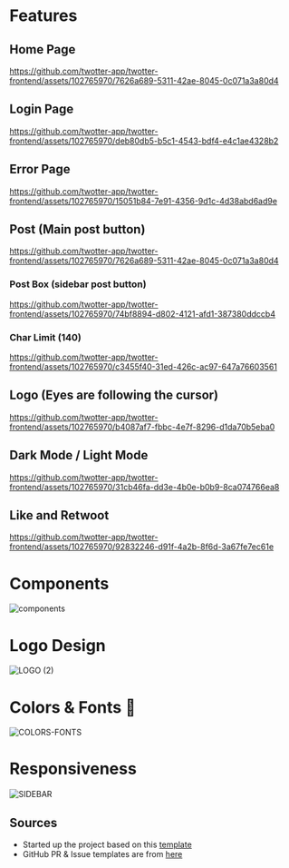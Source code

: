 # Features
## Home Page
[https://github.com/twotter-app/twotter-frontend/assets/102765970/7626a689-5311-42ae-8045-0c071a3a80d4
](https://github.com/twotter-app/twotter-frontend/assets/102765970/e36ce936-4e30-4e80-a2c3-af127df3a844
)

## Login Page
https://github.com/twotter-app/twotter-frontend/assets/102765970/deb80db5-b5c1-4543-bdf4-e4c1ae4328b2

## Error Page
https://github.com/twotter-app/twotter-frontend/assets/102765970/15051b84-7e91-4356-9d1c-4d38abd6ad9e

## Post (Main post button)
https://github.com/twotter-app/twotter-frontend/assets/102765970/7626a689-5311-42ae-8045-0c071a3a80d4

### Post Box (sidebar post button)
https://github.com/twotter-app/twotter-frontend/assets/102765970/74bf8894-d802-4121-afd1-387380ddccb4

### Char Limit (140)
https://github.com/twotter-app/twotter-frontend/assets/102765970/c3455f40-31ed-426c-ac97-647a76603561

## Logo (Eyes are following the cursor)
https://github.com/twotter-app/twotter-frontend/assets/102765970/b4087af7-fbbc-4e7f-8296-d1da70b5eba0


## Dark Mode / Light Mode
https://github.com/twotter-app/twotter-frontend/assets/102765970/31cb46fa-dd3e-4b0e-b0b9-8ca074766ea8

## Like and Retwoot
https://github.com/twotter-app/twotter-frontend/assets/102765970/92832246-d91f-4a2b-8f6d-3a67fe7ec61e

# Components
![components](https://github.com/twotter-app/twotter-frontend/assets/102765970/8803d314-7675-4880-8fe6-d646397f8484)

# Logo Design
![LOGO (2)](https://github.com/twotter-app/twotter-frontend/assets/102765970/34fa2865-7e98-4503-84ac-3df70bf5015a)

# Colors & Fonts 🎨 
![COLORS-FONTS](https://github.com/twotter-app/twotter-frontend/assets/102765970/6ac7689d-d111-42d3-b216-32a62a250bae)

# Responsiveness

![SIDEBAR](https://github.com/twotter-app/twotter-frontend/assets/102765970/73529340-5090-46ab-a4e6-e6e3700fcd96)


## Sources

- Started up the project based on this [template](https://github.com/moinulmoin/vite-react-tailwind-starter/tree/master)
- GitHub PR & Issue templates are from [here](https://github.com/open-sauced/.github)
